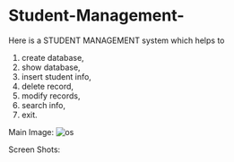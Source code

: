 # Student-Management-
Here is a STUDENT MANAGEMENT system which helps to 
  1. create database,
  2. show database,
  3. insert student info,
  4. delete record,
  5. modify records,
  6. search info,
  7. exit.

Main Image:
  ![os](https://user-images.githubusercontent.com/98965200/219959887-7ee8a12f-f347-4b59-ab43-dfc87aa393e3.png)
  
  
 Screen Shots:
 

